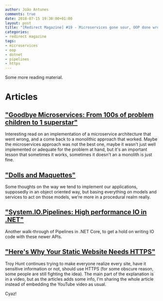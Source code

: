 ```yaml
---
author: João Antunes
comments: true
date: 2018-07-15 19:30:00+01:00
layout: post
title: "[Redirect Magazine] #19 - Microservices gone sour, OOP done wrong, more on .NET's new Pipelines and HTTPS all the things"
categories:
- redirect magazine
tags:
- microservices
- oop
- dotnet
- pipelines
- https
---
```


Some more reading material.

# Articles
## ["Goodbye Microservices: From 100s of problem children to 1 superstar"](https://segment.com/blog/goodbye-microservices/)
Interesting read on an implementation of a microservice architecture that went wrong, and a come back to a monolithic approach that worked. Maybe the microservices approach was not the best one, maybe it wasn't just well implemented or adequate for the problem at hand, but it's an important lesson that sometimes it works, sometimes it doesn't an a monolith is just fine.
<br/>
## ["Dolls and Maquettes"](https://www.amihaiemil.com/2018/04/17/dolls-and-maquettes.html)
Some thoughts on the way we tend to implement our applications, supposedly in an object oriented way, but basing everything on models and services to act on those models, we're more in a procedural realm really.
<br/>
## ["System.IO.Pipelines: High performance IO in .NET"](https://blogs.msdn.microsoft.com/dotnet/2018/07/09/system-io-pipelines-high-performance-io-in-net/)
Another walk-through of Pipelines in .NET Core, to get a hold on writing IO code with these newer APIs.
<br/>
## ["Here's Why Your Static Website Needs HTTPS"](https://www.troyhunt.com/heres-why-your-static-website-needs-https/)
Troy Hunt continues trying to make everyone realize every site, have it sensitive information or not, should use HTTPS (for some obscure reason, some people are still fighting the idea). The main part of the explanation is in a video, but as the articles adds some info, I'm sharing the whole article instead of embedding the YouTube video as usual.
<br/>

Cyaz!